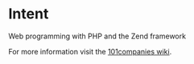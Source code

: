 # Intent
Web programming with PHP and the Zend framework

For more information visit the [101companies wiki](http://www.101companies.org).